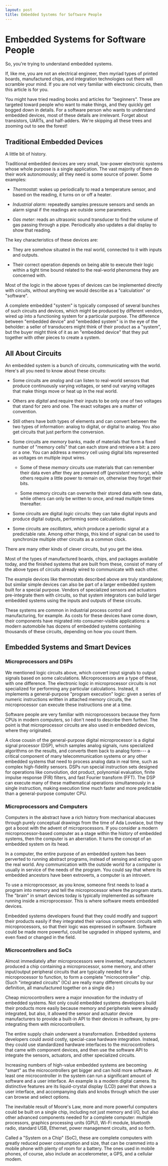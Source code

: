 ```yaml
---
layout: post
title: Embedded Systems for Software People
---
```


# Embedded Systems for Software People

So, you're trying to understand embedded systems.

If, like me, you are not an electrical engineer, then myriad types of
printed boards, manufactured chips, and integration technologies out
there will scramble your mind.  If you are not very familiar with
electronic circuits, then this article is for you.

You might have tried reading books and articles for "beginners". These
are targeted toward people who want to make things, and they quickly
get bogged down in details.  For a software person who wants to
understand embedded devices, most of these details are irrelevant.
Forget about transistors, UARTs, and half-adders. We're skipping all
these trees and zooming out to see the forest!

## Traditional Embedded Devices

A little bit of history.

Traditional embedded devices are very small, low-power electronic
systems whose whole purpose is a single application. The vast majority
of them do their work autonomously; all they need is some source of
power. Some examples:

- *Thermostat:* wakes up periodically to read a temperature
  sensor, and based on the reading, it turns on or off a heater.

- *Industrial alarm:* repeatedly samples pressure sensors and sends an
  alarm signal if the readings are outside some parameters.

- *Gas meter:* reads an ultrasonic sound transducer to find the volume
  of gas passing through a pipe. Periodically also updates a dial
  display to show that reading.

The key characteristics of these devices are:

- They are somehow situated in the real world, connected to it with
  inputs and outputs.

- Their correct operation depends on being able to execute their logic
  within a tight time bound related to the real-world phenomena they
  are concerned with.

Most of the logic in the above types of devices can be implemented
directly with circuits, without anything we would describe as a
"calculation" or "software".

A complete embedded "system" is typically composed of several bunches
of such circuits and devices, which might be produced by different
vendors, wired up into a functioning system for a particular
purpose. The difference between "embedded device" and "embedded
system" is in the eye of the beholder: a seller of transducers might
think of their product as a "system", but the buyer might think of it
as an "embedded device" that they put together with other pieces to
create a system.

## All About Circuits

An embedded system is a bunch of circuits, communicating with the
world. Here's all you need to know about these circuits:

- Some circuits are *analog* and can listen to real-world sensors that
  produce continuously varying voltages, or send out varying voltages
  that make things move or heat up in the real world.

- Others are *digital* and require their inputs to be only one of two
  voltages that stand for zero and one. The exact voltages are a
  matter of convention.

- Still others have both types of elements and can convert between the
  two types of information: analog to digital, or digital to
  analog. You also get circuits that just perform the conversion.

- Some circuits are *memory* banks, made of materials that form a
  fixed number of "memory cells" that can each store and retrieve a
  bit: a zero or a one. You can address a memory cell using digital
  bits represented as voltages on multiple input wires.

  - Some of these *memory* circuits use materials that can remember
  their data even after they are powered off (*persistent* memory),
  while others require a little power to remain on, otherwise they
  forget their bits.

  - Some memory circuits can overwrite their stored data with new
  data, whlie others can only be written to once, and read multiple
  times thereafter.

- Some circuits are digital *logic* circuits: they can take digital
  inputs and produce digital outputs, performing some calculations.

- Some circuits are *oscillators*, which produce a periodic signal at
  a predictable rate. Among other things, this kind of signal can be
  used to synchronize multiple other circuits as a common clock.

There are many other kinds of clever circuits, but you get the idea.

Most of the types of manufactured boards, chips, and packages
available today, and the finished systems that are built from these,
consist of many of the above types of circuits already wired to
communicate with each other.

The example devices like thermostats described above are truly
standalone; but similar simple devices can also be part of a larger
embedded system built for a special purpose.  Vendors of specialized
sensors and actuators pre-integrate them with circuits, so that system
integrators can build larger embedded systems using the inputs and
outputs of these circuits.

These systems are common in industrial process control and
manufacturing, for example. As costs for these devices have come down,
their components have migrated into consumer-visible applications: a
modern automobile has dozens of embedded systems containing thousands
of these circuits, depending on how you count them.

## Embedded Systems and Smart Devices

### Microprocessors and DSPs

We mentioned logic circuits above, which convert input signals to
output signals based on some calculations.  Microprocessors are a type
of these, with one difference.  The electronic logic in microprocessor
circuits is not specialized for performing any particular
calculations.  Instead, it implements a general-purpose "program
execution" logic: given a series of numeric instructions written in
attached memory circuits, the microprocessor can execute these
instructions one at a time.

Software people are very familiar with microprocessors because they
form CPUs in modern computers, so I don't need to describe them
further.  The point is that microprocessor circuits are also used in
embedded devices, where they originated.

A close cousin of the general-purpose digital microprocessor is a
digital signal processor (DSP), which samples analog signals, runs
specialized algorithms on the results, and converts them back to
analog form--- a critical component of many telecommunication systems
or any other embedded systems that need to process analog data in real
time, such as complex high-fidelity sensors. DSPs run special
instruction sets designed for operations like convolution, dot
product, polynomial evaluation, finite impulse response (FIR) filters,
and fast Fourier transform (FFT).  The DSP can execute many of these
mathematical operations simultaneously in a single instruction, making
execution time much faster and more predictable than a general-purpose
computer CPU.

### Microprocessors and Computers

Computers in the abstract have a rich history from mechanical abacuses
through purely conceptual drawings from the time of Ada Lovelace, but
they got a boost with the advent of microprocessors. If you consider a
modern microprocessor-based computer as a stage within the history of
embedded systems, then the computer is an aberration.  It turns the
concept of an embedded system on its head.

In a computer, the entire purpose of an embedded system has been
perverted to running abstract programs, instead of sensing and acting
upon the real world. Any communication with the outside world for a
computer is usually in service of the needs of the program.  You could
say that where its embedded ancestors have been extroverts, a computer
is an introvert.

To use a microprocessor, as you know, someone first needs to load a
program into memory and tell the microprocessor where the program
starts.  The "brain" in smart devices today is typically implemented
as software running inside a microprocessor.  This is where software
meets embedded devices.

Embedded systems developers found that they could modify and support
their products easily if they integrated their various component
circuits with microprocessors, so that their logic was expressed in
software. Software could be made more powerful, could be upgraded in
shipped systems, and even fixed or changed in the field.

### Microcontrollers and SoCs

Almost immediately after microprocessors were invented, manufacturers
produced a chip containing a microprocessor, some memory, and other
input/output peripheral circuits that are typically needed for a
microprocessor to function, to form a complete "microcontroller"
chip. (Such "integrated circuits" (ICs) are really many different
circuits by our definition, all manufactured together on a single
die.)

Cheap microcontrollers were a major innovation for the industry of
embedded systems. Not only could embedded systems developers build
their products more easily because memory and peripherals were already
integrated, but also, it allowed the sensor and actuator device
manufacturers to provide a built-in API to their devices in software,
by pre-integrating them with microcontrollers.

The entire supply chain underwent a transformation.  Embedded systems
developers could avoid costly, special-case hardware integration.
Instead, they could use standardized hardware interfaces to the
microcontrollers that came with component devices, and then use the
software API to integrate the sensors, actuators, and other
specialized circuits.

Increasing numbers of high-value embedded systems are becoming "smart"
as the microcontrollers get bigger and can hold more software.  At
least one microcontroller in the system can run a significant amount
of software and a user interface. An example is a modern digital
camera. Its distinctive features are its liquid-crystal display (LCD)
panel that shows a user interface, and accompanying dials and knobs
through which the user can browse and select options.

The inevitable result of Moore's Law, more and more powerful computers
could be built on a single chip, including not just memory and I/O,
but also other advanced components needed for a complete computer:
multiple processors, graphics processing units (GPU), Wi-Fi module,
bluetooth radio, standard USB, Ethernet, power management circuits,
and so forth.

Called a "System on a Chip" (SoC), these are complete computers with
greatly reduced power consumption and size, that can be crammed into a
mobile phone with plenty of room for a battery. The ones used in
mobile phones, of course, also include an accelerometer, a GPS, and a
cellular modem.
